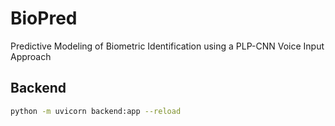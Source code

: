 # BioPred
Predictive Modeling of Biometric Identification using a PLP-CNN Voice Input Approach

## Backend
```bash
python -m uvicorn backend:app --reload
```